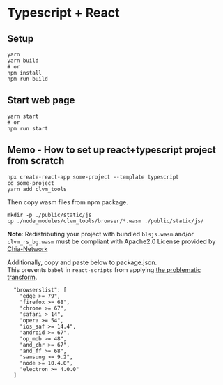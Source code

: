 # Typescript + React

## Setup
```shell
yarn
yarn build
# or
npm install
npm run build
```

## Start web page
```shell
yarn start
# or
npm run start
```

## Memo - How to set up react+typescript project from scratch
```shell
npx create-react-app some-project --template typescript
cd some-project
yarn add clvm_tools
```
Then copy wasm files from npm package.
```shell
mkdir -p ./public/static/js
cp ./node_modules/clvm_tools/browser/*.wasm ./public/static/js/
```
**Note**: Redistributing your project with bundled `blsjs.wasm` and/or `clvm_rs_bg.wasm` must be compliant with Apache2.0 License provided by [Chia-Network](https://github.com/Chia-Network/)

Additionally, copy and paste below to package.json.  
This prevents `babel` in `react-scripts` from applying [the problematic transform](https://github.com/facebook/create-react-app/issues/10785).
```
  "browserslist": [
    "edge >= 79",
    "firefox >= 68",
    "chrome >= 67",
    "safari > 14",
    "opera >= 54",
    "ios_saf >= 14.4",
    "android >= 67",
    "op_mob >= 48",
    "and_chr >= 67",
    "and_ff >= 68",
    "samsung >= 9.2",
    "node >= 10.4.0",
    "electron >= 4.0.0"
  ]
```